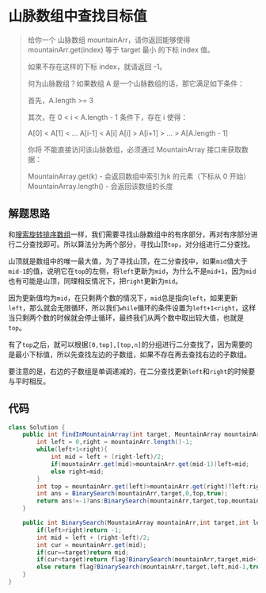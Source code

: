 # 山脉数组中查找目标值

> 给你一个 山脉数组 mountainArr，请你返回能够使得 mountainArr.get(index) 等于 target 最小 的下标 index 值。
>
> 如果不存在这样的下标 index，就请返回 -1。
>
>  
>
> 何为山脉数组？如果数组 A 是一个山脉数组的话，那它满足如下条件：
>
> 首先，A.length >= 3
>
> 其次，在 0 < i < A.length - 1 条件下，存在 i 使得：
>
> A[0] < A[1] < ... A[i-1] < A[i]
> A[i] > A[i+1] > ... > A[A.length - 1]
>
>
> 你将 不能直接访问该山脉数组，必须通过 MountainArray 接口来获取数据：
>
> MountainArray.get(k) - 会返回数组中索引为k 的元素（下标从 0 开始）
> MountainArray.length() - 会返回该数组的长度

## 解题思路

和[搜索旋转排序数组](./搜索旋转排序数组.md)一样，我们需要寻找山脉数组中的有序部分，再对有序部分进行二分查找即可。所以算法分为两个部分，寻找山顶`top`，对分组进行二分查找。

山顶就是数组中的唯一最大值，为了寻找山顶，在二分查找中，如果`mid`值大于`mid-1`的值，说明它在`top`的左侧，将`left`更新为`mid`，为什么不是`mid+1`，因为`mid`也有可能是山顶，同理相反情况下，把`right`更新为`mid`。

因为更新值均为`mid`，在只剩两个数的情况下，`mid`总是指向`left`，如果更新`left`，那么就会无限循环，所以我们`while`循环的条件设置为`left+1<right`，这样当只剩两个数的时候就会停止循环，最终我们从两个数中取出较大值，也就是`top`。

有了`top`之后，就可以根据`[0,top],[top,n]`的分组进行二分查找了，因为需要的是最小下标值，所以先查找左边的子数组，如果不存在再去查找右边的子数组。

要注意的是，右边的子数组是单调递减的，在二分查找更新`left`和`right`的时候要与平时相反。

## 代码

```java
class Solution {
    public int findInMountainArray(int target, MountainArray mountainArr) {
        int left = 0,right = mountainArr.length()-1;
        while(left+1<right){
            int mid = left + (right-left)/2;
            if(mountainArr.get(mid)>mountainArr.get(mid-1))left=mid;
            else right=mid;
        }
        int top = mountainArr.get(left)>mountainArr.get(right)?left:right;
        int ans = BinarySearch(mountainArr,target,0,top,true);
        return ans!=-1?ans:BinarySearch(mountainArr,target,top,mountainArr.length()-1,false);
    }

    public int BinarySearch(MountainArray mountainArr,int target,int left,int right,boolean flag){
        if(left>right)return -1;
        int mid = left + (right-left)/2;
        int cur = mountainArr.get(mid);
        if(cur==target)return mid;
        if(cur<target)return flag?BinarySearch(mountainArr,target,mid+1,right,true):BinarySearch(mountainArr,target,left,mid-1,false);
        else return flag?BinarySearch(mountainArr,target,left,mid-1,true):BinarySearch(mountainArr,target,mid+1,right,false);
    }
}
```

